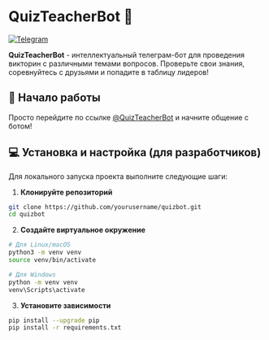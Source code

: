 # QuizTeacherBot 🤖
[![Telegram](https://img.shields.io/badge/Telegram-%40QuizMasterBot-blue.svg)](https://t.me/QuizTeacherBot)

**QuizTeacherBot** - интеллектуальный телеграм-бот для проведения викторин с различными темами вопросов. Проверьте свои знания, соревнуйтесь с друзьями и попадите в таблицу лидеров!

## 🚀 Начало работы
Просто перейдите по ссылке [@QuizTeacherBot](https://t.me/QuizTeacherBot) и начните общение с ботом!

## 💻 Установка и настройка (для разработчиков)
Для локального запуска проекта выполните следующие шаги:

1. **Клонируйте репозиторий**
```bash
git clone https://github.com/yourusername/quizbot.git
cd quizbot
```
2. **Создайте виртуальное окружение**
```bash
# Для Linux/macOS
python3 -m venv venv
source venv/bin/activate

# Для Windows
python -m venv venv
venv\Scripts\activate
```
3. **Установите зависимости**
```bash
pip install --upgrade pip
pip install -r requirements.txt
```
